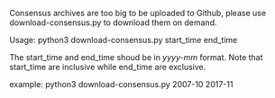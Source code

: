 Consensus archives are too big to be uploaded to Github, please use download-consensus.py to download them on demand.

Usage: python3 download-consensus.py start_time end_time

The start_time and end_time shoud be in *yyyy-mm* format. Note that start_time are inclusive while end_time are exclusive.

example: python3 download-consensus.py 2007-10 2017-11


